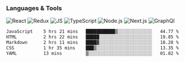 ### Languages & Tools
![React](https://img.shields.io/badge/REACT-000?style=for-the-badge&logo=REACT)
![Redux](https://img.shields.io/badge/REDUX-000?style=for-the-badge&logo=Redux&logoColor=violet)
![JS](https://img.shields.io/badge/JavaScript-000?style=for-the-badge&logo=JavaScript&logoColor=yellow)
![TypeScript](https://img.shields.io/badge/TypeScript-000?style=for-the-badge&logo=TypeScript&logoColor=)
![Node.js](https://img.shields.io/badge/Node.js-000?style=for-the-badge&logo=Node.js&logoColor=)
![Next.js](https://img.shields.io/badge/Next.js-000?style=for-the-badge&logo=Next.js&logoColor=)
![GraphQl](https://img.shields.io/badge/GraphQl-000?style=for-the-badge&logo=GraphQl&logoColor=violet)


<!--START_SECTION:waka-->

```txt
JavaScript    5 hrs 21 mins   ███████████▒░░░░░░░░░░░░░   44.77 %
HTML          2 hrs 22 mins   █████░░░░░░░░░░░░░░░░░░░░   19.85 %
Markdown      2 hrs 11 mins   ████▓░░░░░░░░░░░░░░░░░░░░   18.28 %
CSS           1 hr 35 mins    ███▒░░░░░░░░░░░░░░░░░░░░░   13.35 %
YAML          13 mins         ▒░░░░░░░░░░░░░░░░░░░░░░░░   01.82 %
```

<!--END_SECTION:waka-->
